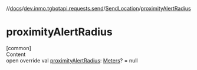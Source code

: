 //[docs](../../../index.md)/[dev.inmo.tgbotapi.requests.send](../index.md)/[SendLocation](index.md)/[proximityAlertRadius](proximity-alert-radius.md)



# proximityAlertRadius  
[common]  
Content  
open override val [proximityAlertRadius](proximity-alert-radius.md): [Meters](../../dev.inmo.tgbotapi.types/index.md#%5Bdev.inmo.tgbotapi.types%2FMeters%2F%2F%2FPointingToDeclaration%2F%5D%2FClasslikes%2F625018081)? = null  



